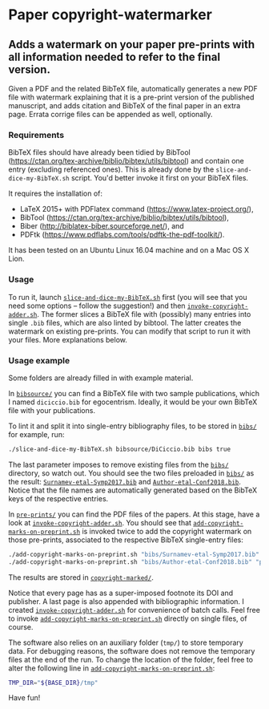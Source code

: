 # Paper copyright-watermarker
## Adds a watermark on your paper pre-prints with all information needed to refer to the final version.

Given a PDF and the related BibTeX file, automatically generates
a new PDF file with watermark explaining that it is a pre-print version of the published manuscript, and adds citation
and BibTeX of the final paper in an extra page.
Errata corrige files can be appended as well, optionally.

### Requirements
BibTeX files should have already been tidied by BibTool
(https://ctan.org/tex-archive/biblio/bibtex/utils/bibtool)
and contain one entry (excluding referenced ones). This is
already done by the `slice-and-dice-my-BibTeX.sh` script.
You'd better invoke it first on your BibTeX files.

It requires the installation of:
- LaTeX 2015+ with PDFlatex command (https://www.latex-project.org/),
- BibTool (https://ctan.org/tex-archive/biblio/bibtex/utils/bibtool),
- Biber (http://biblatex-biber.sourceforge.net/), and
- PDFtk (https://www.pdflabs.com/tools/pdftk-the-pdf-toolkit/).

It has been tested on an Ubuntu Linux 16.04 machine and on a Mac OS X Lion.

### Usage
To run it, launch
[`slice-and-dice-my-BibTeX.sh`](https://github.com/cdc08x/paper-copyright-watermark/tree/master/slice-and-dice-my-BibTeX.sh)
first (you will see that you need some options – follow the suggestion!) and then
[`invoke-copyright-adder.sh`](https://github.com/cdc08x/paper-copyright-watermark/tree/master/invoke-copyright-adder.sh).
The former slices a BibTeX file with (possibly) many entries into single `.bib` files, which are also linted by bibtool.
The latter creates the watermark on existing pre-prints. You can modify that script to run it with your files.
More explanations below.

### Usage example
Some folders are already filled in with example material.

In
[`bibsource/`](https://github.com/cdc08x/paper-copyright-watermark/tree/master/bibsource)
you can find a BibTeX file with two sample publications, which I named `diciccio.bib` for egocentrism. Ideally, it would be your own BibTeX file with your publications.

To lint it and split it into single-entry bibliography files, to be stored in
[`bibs/`](https://github.com/cdc08x/paper-copyright-watermark/tree/master/bibs)
for example, run:
```bash
./slice-and-dice-my-BibTeX.sh bibsource/DiCiccio.bib bibs true
```
The last parameter imposes to remove existing files from the 
[`bibs/`](https://github.com/cdc08x/paper-copyright-watermark/tree/master/bibs)
directory, so watch out.
You should see the two files preloaded in 
[`bibs/`](https://github.com/cdc08x/paper-copyright-watermark/tree/master/bibs)
as the result:
[`Surnamev-etal-Symp2017.bib`](https://github.com/cdc08x/paper-copyright-watermark/tree/master/bibs/Surnamev-etal-Symp2017.bib)
and
[`Author-etal-Conf2018.bib`](https://github.com/cdc08x/paper-copyright-watermark/tree/master/bibs/Author-etal-Conf2018.bib).
Notice that the file names are automatically generated based on the BibTeX keys of the respective entries.

In
[`pre-prints/`](https://github.com/cdc08x/paper-copyright-watermark/tree/master/pre-prints/)
you can find the PDF files of the papers.
At this stage, have a look at
[`invoke-copyright-adder.sh`](https://github.com/cdc08x/paper-copyright-watermark/tree/master/invoke-copyright-adder.sh).
You should see that
[`add-copyright-marks-on-preprint.sh`](https://github.com/cdc08x/paper-copyright-watermark/tree/master/add-copyright-marks-on-preprint.sh)
is invoked twice to add the copyright watermark on those pre-prints, associated to the respective BibTeX single-entry files:
```bash
./add-copyright-marks-on-preprint.sh "bibs/Surnamev-etal-Symp2017.bib" "pre-prints/Surnamev-etal-Symp2017.pdf" "copyright-marked"
./add-copyright-marks-on-preprint.sh "bibs/Author-etal-Conf2018.bib" "pre-prints/Author-etal-Conf2018.pdf" "copyright-marked"
```
The results are stored in
[`copyright-marked/`](https://github.com/cdc08x/paper-copyright-watermark/tree/master/copyright-marked/). 

Notice that every page has as a super-imposed footnote its DOI and publisher. A last page is also appended with bibliographic information.
I created
[`invoke-copyright-adder.sh`](https://github.com/cdc08x/paper-copyright-watermark/tree/master/invoke-copyright-adder.sh)
for convenience of batch calls. Feel free to invoke
[`add-copyright-marks-on-preprint.sh`](https://github.com/cdc08x/paper-copyright-watermark/tree/master/add-copyright-marks-on-preprint.sh)
directly on single files, of course.

The software also relies on an auxiliary folder (`tmp/`) to store temporary data. For debugging reasons, the software does not remove the temporary files at the end of the run. To change the location of the folder, feel free to alter the following line in
[`add-copyright-marks-on-preprint.sh`](https://github.com/cdc08x/paper-copyright-watermark/tree/master/add-copyright-marks-on-preprint.sh):
```bash
TMP_DIR="${BASE_DIR}/tmp"
```
Have fun!
